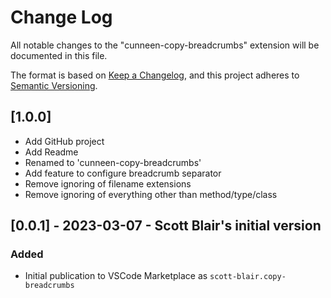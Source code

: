 # Change Log

All notable changes to the "cunneen-copy-breadcrumbs" extension will be documented in this file.

The format is based on [Keep a Changelog](https://keepachangelog.com/en/1.1.0/),
and this project adheres to [Semantic Versioning](https://semver.org/spec/v2.0.0.html).

## [1.0.0]

- Add GitHub project
- Add Readme
- Renamed to 'cunneen-copy-breadcrumbs'
- Add feature to configure breadcrumb separator
- Remove ignoring of filename extensions
- Remove ignoring of everything other than method/type/class

## [0.0.1] - 2023-03-07 - Scott Blair's initial version

### Added

- Initial publication to VSCode Marketplace as `scott-blair.copy-breadcrumbs`
